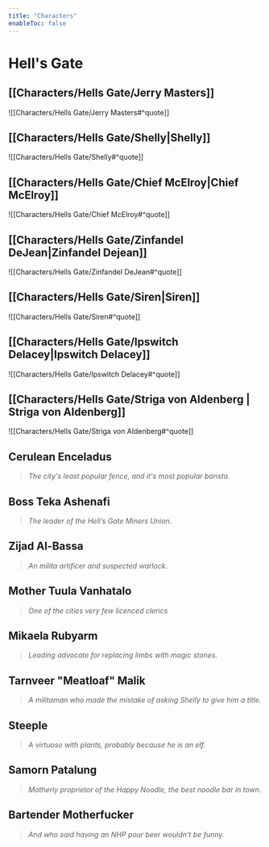 ```yaml
---
title: "Characters"
enableToc: false
---
```

# Hell's Gate
## [[Characters/Hells Gate/Jerry Masters]]
![[Characters/Hells Gate/Jerry Masters#^quote]]
## [[Characters/Hells Gate/Shelly|Shelly]]
![[Characters/Hells Gate/Shelly#^quote]]
## [[Characters/Hells Gate/Chief McElroy|Chief McElroy]]
![[Characters/Hells Gate/Chief McElroy#^quote]]
## [[Characters/Hells Gate/Zinfandel DeJean|Zinfandel Dejean]]
![[Characters/Hells Gate/Zinfandel DeJean#^quote]]
## [[Characters/Hells Gate/Siren|Siren]]
![[Characters/Hells Gate/Siren#^quote]]
## [[Characters/Hells Gate/Ipswitch Delacey|Ipswitch Delacey]]
![[Characters/Hells Gate/Ipswitch Delacey#^quote]]
## [[Characters/Hells Gate/Striga von Aldenberg | Striga von Aldenberg]]
![[Characters/Hells Gate/Striga von Aldenberg#^quote]]
## Cerulean Enceladus
> *The city's least popular fence, and it's most popular barista.*
## Boss Teka Ashenafi
> *The leader of the Hell’s Gate Miners Union.*
## Zijad Al-Bassa
> *An milita artificer and suspected warlock.*
## Mother Tuula Vanhatalo
> *One of the cities very few licenced clerics*
## Mikaela Rubyarm
> *Leading advocate for replacing limbs with magic stones.*
## Tarnveer "Meatloaf" Malik
> *A militaman who made the mistake of asking Shelly to give him a title.*
## Steeple
> *A virtuoso with plants, probably because he is an elf.*
## Samorn Patalung
> *Motherly proprietor of the Happy Noodle, the best noodle bar in town.*
## Bartender Motherfucker
> *And who said having an NHP pour beer wouldn't be funny.*
